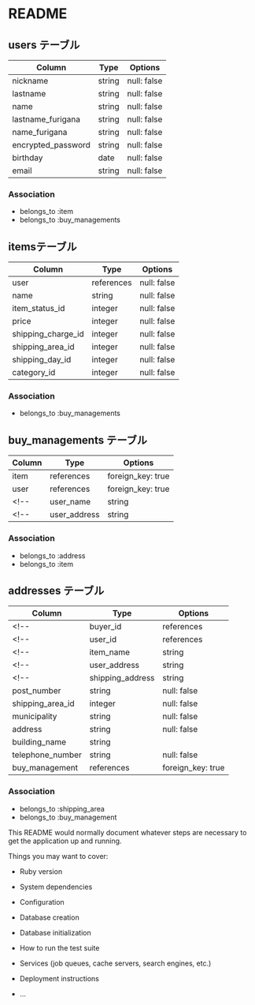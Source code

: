 # README

## users テーブル

| Column             | Type   | Options     |
| ------------------ | ------ | ----------- |
| nickname           | string | null: false |
| lastname           | string | null: false |
| name               | string | null: false |
| lastname_furigana  | string | null: false |
| name_furigana      | string | null: false | <!-- プロフやTELは新規登録に存在しない項目 -->
| encrypted_password | string | null: false | <!-- deviceのgemを使用する -->
| birthday           | date   | null: false | <!-- 年月日を区切るにはDATE型 -->
| email              | string | null: false |

### Association
- belongs_to :item
- belongs_to :buy_managements

## itemsテーブル

| Column              | Type       | Options     |
| ------------------- | ---------- | ----------- |
| user                | references | null: false | <!-- references型で記述の場合、_idは不要 -->
| name                | string     | null: false |
| item_status_id      | integer    | null: false | <!--imageはactive_storage導入時に自動生成 -->
| price               | integer    | null: false |
| shipping_charge_id  | integer    | null: false | <!--複数形で記述するとエラーの恐れあり-->
| shipping_area_id    | integer    | null: false |
| shipping_day_id     | integer    | null: false |
| category_id         | integer    | null: false |

### Association
- belongs_to :buy_managements <!-- １つの商品は１つの購入情報を持つ関係が成り立つ -->
<!-- - has_many :item_status_id -->
<!-- - belongs_to :shipping_charge_id -->
<!-- - belongs_to :shipping_area_id -->
<!-- - has_many :shipping_day_id -->
<!-- - belongs_to :category_id -->


## buy_managements テーブル

| Column  | Type       | Options           |
| --------| ---------- | ----------------- |
| item    | references | foreign_key: true |
| user    | references | foreign_key: true |
<!-- | user_name   | string     | null: false | -->
<!-- | user_address| string     | null: false | -->

### Association
- belongs_to :address
- belongs_to :item

## addresses テーブル

| Column          | Type       | Options           |
| --------------- | ---------- | ------------------|
<!-- | buyer_id        | references | null: false | -->
<!-- | user_id         | references | null: false | -->
<!-- | item_name       | string     | null: false | -->
<!-- | user_address    | string     | null: false | -->
<!-- | shipping_address| string     | null: false | -->
| post_number     | string     | null: false       |
| shipping_area_id| integer    | null: false       |
| municipality    | string     | null: false       |
| address         | string     | null: false       |
| building_name   | string     |                   |<!-- 建物名は任意項目 -->
| telephone_number| string     | null: false       |<!-- 先頭が０で始まるものはintegerにすると、先頭の０が消える場合がある -->
| buy_management  | references | foreign_key: true |

### Association
- belongs_to :shipping_area <!-- アソシエーションを組む場合は_idは不要 -->
- belongs_to :buy_management


This README would normally document whatever steps are necessary to get the
application up and running.

Things you may want to cover:

* Ruby version

* System dependencies

* Configuration

* Database creation

* Database initialization

* How to run the test suite

* Services (job queues, cache servers, search engines, etc.)

* Deployment instructions

* ...
